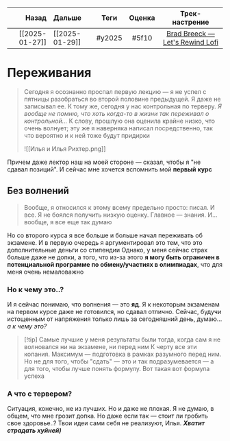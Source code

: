 |          Назад | Дальше         |  Теги  | Оценка |                                                         Трек-настрение                                                          |
| --------------:|:-------------- |:------:|:------:|:-------------------------------------------------------------------------------------------------------------------------------:|
| [[2025-01-27]] | [[2025-01-29]] | #y2025 | #5f10  | [Brad Breeck — Let's Rewind Lofi](https://youtube.com/watch?v=_oobNqbazGg&list=OLAK5uy_lUwGc81I4TuQyioqDZfntfJCxeolOzLlc) | 

# Переживания
> Сегодня я осознанно проспал первую лекцию — я не успел с пятницы разобраться во второй половине предыдущей. Я даже не записывал ее. К тому же, сегодня у нас контрольная по терверу. *Я вообще не помню, что хоть когда-то в жизни так переживал о контрольной...* К слову, прошлую она оценила крайне низко, что очень волнует; эту же я наверняка написал посредственно, так что вероятно и к ней тоже будут придирки 
> 
> ![[Илья и Илья Рихтер.png]]

Причем даже лектор наш на моей стороне — сказал, чтобы я "не сдавал позиций". И сейчас мне хочется вспомнить мой **первый курс**

## Без волнений
> Вообще, я относился к этому всему предельно просто: писал. И все. Я не боялся получить низкую оценку. Главное — знания. И... вообще, я все еще так думаю

Но со второго курса я все больше и больше начал переживать об экзамене. И в первую очередь я аргументировал это тем, что это дополнительные деньги со стипендии
Однако, у меня сейчас страх больше даже не допки, а того, что из-за этого **я могу быть ограничен в потенциальной программе по обмену/участиях в олимпиадах**, что для меня очень немаловажно

### Но к чему это..?
И я сейчас понимаю, что волнения — это **яд**. Я к некоторым экзаменам на первом курсе даже не готовился, но сдавал отлично. Сейчас, будучи истощенным от напряжения только лишь за сегодняшний день, думаю... *а к чему это?*

> [!tip] Самые лучшие у меня результаты были тогда, когда сам я не волновался ни на экзамене, ни перед ним
> К черту все эти копания. Максимум — подготовка в рамках разумного перед ним. Но не для того, чтобы "сдать" — это и так подразумевается — а для того, чтобы лучше понять формулу. Вот такая вот формула успеха

### А что с тервером?
Ситуация, конечно, не из лучших. Но и даже не плохая. Я не думаю, в общем, что мне грозит допка. Но даже если так — стоит ли гробить свое здоровье..? Твои идеи сами себя не реализуют, Илья. ***Хватит страдать хуйней)***